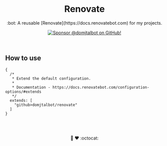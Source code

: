 <br/>

<h1 align="center">Renovate</h1>

<p align="center">:bot: A reusable [Renovate](https://docs.renovatebot.com) for my projects.</p>

<div align="center">
  <p dir="auto">
    <a href="https://github.com/sponsors/domjtalbot">
      <img src="https://img.shields.io/badge/Sponsor @domjtalbot-30363D?style=flat&logo=GitHub-Sponsors&logoColor=#EA4AAA" alt="Sponsor @domjtalbot on GitHub!" />
    </a>
  </p>
</div>

<br/>

## How to use

```json5
{
  /*
   * Extend the default configuration.
   *
   * Documentation - https://docs.renovatebot.com/configuration-options/#extends
   */
  extends: [
    "github>domjtalbot/renovate"
  ]
}
```

<br/>
<br/>

<p align="center">🤖 ♥ :octocat:</p>

<br/>
